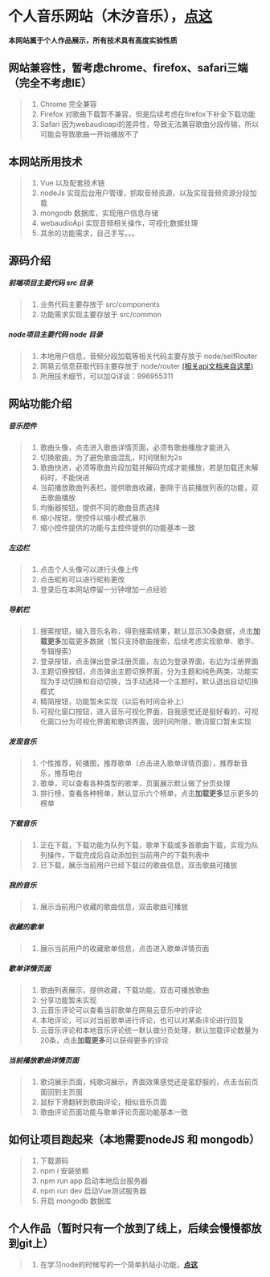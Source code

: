 # 个人音乐网站（木汐音乐），[点这](http://39.108.72.180:8081)
**本网站属于个人作品展示，所有技术具有高度实验性质**

## 网站兼容性，暂考虑chrome、firefox、safari三端（完全不考虑IE）
> 1. Chrome 完全兼容
> 2. Firefox 对歌曲下载暂不兼容，但是后续考虑在firefox下补全下载功能
> 3. Safari 因为webaudioapi的差异性，导致无法兼容歌曲分段传输，所以可能会导致歌曲一开始播放不了



## 本网站所用技术
> 1. Vue 以及配套技术链
> 2. nodeJs 实现后台用户管理，抓取音频资源，以及实现音频资源分段加载
> 3. mongodb 数据库，实现用户信息存储
> 4. webaudioApi 实现音频相关操作，可视化数据处理
> 5. 其余的功能需求，自己手写。。。



## 源码介绍
##### 前端项目主要代码 src 目录
> 1. 业务代码主要存放于 src/components
> 2. 功能需求实现主要存放于 src/common
##### node项目主要代码 node 目录
> 1. 本地用户信息，音频分段加载等相关代码主要存放于 node/selfRouter
> 2. 网易云信息获取代码主要存放于 node/router [(相关api文档来自这里)](https://binaryify.github.io/NeteaseCloudMusicApi)
> 3. 所用技术细节，可以加Q详谈：996955311



## 网站功能介绍
##### 音乐控件
> 1. 歌曲头像，点击进入歌曲详情页面，必须有歌曲播放才能进入
> 2. 切换歌曲，为了避免歌曲混乱，时间限制为2s
> 3. 歌曲快进，必须等歌曲片段加载并解码完成才能播放，若是加载还未解码时，不能快进
> 4. 当前播放歌曲列表栏，提供歌曲收藏，删除于当前播放列表的功能，双击歌曲播放
> 5. 均衡器按钮，提供不同的歌曲音质选择
> 6. 缩小按钮，使控件以缩小模式展示
> 7. 缩小控件提供的功能与主控件提供的功能基本一致

##### 左边栏
> 1. 点击个人头像可以进行头像上传
> 2. 点击昵称可以进行昵称更改
> 3. 登录后在本网站停留一分钟增加一点经验

##### 导航栏
> 1. 搜索按钮，输入音乐名称，得到搜索结果，默认显示30条数据，点击**加载更多**加载更多数据（暂只支持歌曲搜索，后续考虑实现歌单、歌手、专辑搜索）
> 2. 登录按钮，点击弹出登录注册页面，左边为登录界面，右边为注册界面
> 3. 主题切换按钮，点击弹出主题切换界面，分为主题和纯色两类，功能实现为手动切换和自动切换，当手动选择一个主题时，默认退出自动切换模式
> 4. 精简按钮，功能暂未实现（以后有时间会补上）
> 5. 可视化窗口按钮，进入音乐可视化界面，自我感觉还是挺好看的，可视化窗口分为可视化界面和歌词界面，因时间所限，歌词窗口暂未实现

##### 发现音乐
> 1. 个性推荐，轮播图，推荐歌单（点击进入歌单详情页面），推荐新音乐，推荐电台
> 2. 歌单，可以查看各种类型的歌单，页面展示默认做了分页处理
> 3. 排行榜，查看各种榜单，默认显示六个榜单，点击**加载更多**显示更多的榜单

##### 下载音乐
> 1. 正在下载，下载功能为队列下载，歌单下载或多首歌曲下载，实现为队列操作，下载完成后自动添加到当前用户的下载列表中
> 2. 已下载，展示当前用户已经下载过的歌曲信息，双击歌曲可播放

##### 我的音乐
> 1. 展示当前用户收藏的歌曲信息，双击歌曲可播放

##### 收藏的歌单
> 1. 展示当前用户的收藏歌单信息，点击进入歌单详情页面

##### 歌单详情页面
> 1. 歌曲列表展示，提供收藏，下载功能，双击可播放歌曲
> 2. 分享功能暂未实现
> 3. 云音乐评论可以查看当前歌单在网易云音乐中的评论
> 4. 本地评论，可以对当前歌单进行评论，也可以对某条评论进行回复
> 5. 云音乐评论和本地音乐评论统一默认做分页处理，默认加载评论数量为20条，点击**加载更多**可以获得更多的评论

##### 当前播放歌曲详情页面
> 1. 歌词展示页面，纯歌词展示，界面效果感觉还是蛮舒服的，点击当前页面回到主页面
> 2. 鼠标下滑翻转到歌曲评论，相似音乐页面
> 3. 歌曲评论页面功能与歌单评论页面功能基本一致



## 如何让项目跑起来（本地需要nodeJS 和 mongodb）
> 1. 下载源码
> 2. npm i 安装依赖
> 3. npm run app 启动本地后台服务器
> 4. npm run dev 启动Vue测试服务器
> 5. 开启 mongodb 数据库



## 个人作品（暂时只有一个放到了线上，后续会慢慢都放到git上）
> 1. 在学习node的时候写的一个简单扒站小功能，[**点这**](https://www.npmjs.com/package/cavaliers)
